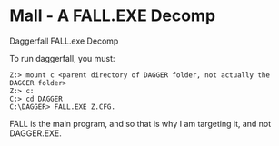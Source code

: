 # Mall - A FALL.EXE Decomp
Daggerfall FALL.exe Decomp

To run daggerfall, you must:

```
Z:> mount c <parent directory of DAGGER folder, not actually the DAGGER folder>
Z:> c:
C:> cd DAGGER
C:\DAGGER> FALL.EXE Z.CFG.
```

FALL is the main program, and so that is why I am targeting it, and not DAGGER.EXE. 
